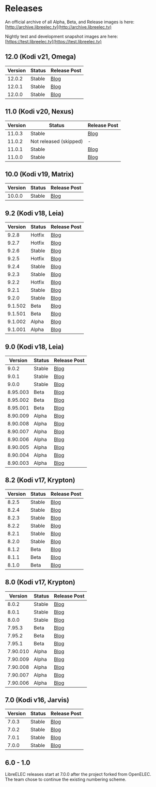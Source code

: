 # Releases

An official archive of all Alpha, Beta, and Release images is here: [http://archive.libreelec.tv](http://archive.libreelec.tv)

Nightly test and development snapshot images are here: [https://test.libreelec.tv](https://test.libreelec.tv)

## 12.0 (Kodi v21, Omega)

| Version | Status                 | Release Post                                                    |
| ------- | ---------------------- | --------------------------------------------------------------- |
| 12.0.2  | Stable                 | [Blog](https://libreelec.tv/2025/01/22/libreelec-nexus-12-0-2/) |
| 12.0.1  | Stable                 | [Blog](https://libreelec.tv/2024/08/26/libreelec-nexus-12-0-1/) |
| 12.0.0  | Stable                 | [Blog](https://libreelec.tv/2024/05/01/libreelec-nexus-12-0-0/) |


## 11.0 (Kodi v20, Nexus)

| Version | Status                 | Release Post                                                    |
| ------- | ---------------------- | --------------------------------------------------------------- |
| 11.0.3  | Stable                 | [Blog](https://libreelec.tv/2023/07/20/libreelec-nexus-11-0-3/) |
| 11.0.2  | Not released (skipped) | -                                                               |
| 11.0.1  | Stable                 | [Blog](https://libreelec.tv/2023/03/24/libreelec-nexus-11-0-1/) |
| 11.0.0  | Stable                 | [Blog](https://libreelec.tv/2023/03/06/libreelec-nexus-11-0-0/) |

## 10.0 (Kodi v19, Matrix)

| Version | Status | Release Post                                                   |
| ------- | ------ | -------------------------------------------------------------- |
| 10.0.0  | Stable | [Blog](https://libreelec.tv/2021/08/26/libreelec-matrix-10-0/) |

## 9.2 (Kodi v18, Leia)

| Version | Status | Release Post                                                      |
| ------- | ------ | ----------------------------------------------------------------- |
| 9.2.8   | Hotfix | [Blog](https://libreelec.tv/2021/07/le-9-2-fix-2-for-widevine/)   |
| 9.2.7   | Hotfix | [Blog](https://libreelec.tv/2021/05/le-9-2-7-10b4-fix-widevine/)  |
| 9.2.6   | Stable | [Blog](https://libreelec.tv/2020/11/libreelec-leia-9-2-6)         |
| 9.2.5   | Hotfix | [Blog](https://libreelec.tv/2020/08/libreelec-leia-9-2-5)         |
| 9.2.4   | Stable | [Blog](https://libreelec.tv/2020/08/libreelec-leia-9-2-4)         |
| 9.2.3   | Stable | [Blog](https://libreelec.tv/2020/06/libreelec-leia-9-2-3)         |
| 9.2.2   | Hotfix | [Blog](https://libreelec.tv/2020/03/libreelec-leia-9-2-2-hotfix)  |
| 9.2.1   | Stable | [Blog](https://libreelec.tv/2020/03/libreelec-leia-9-2-1)         |
| 9.2.0   | Stable | [Blog](https://libreelec.tv/2019/11/libreelec-leia-9-2-0)         |
| 9.1.502 | Beta   | [Blog](https://libreelec.tv/2019/10/libreelec-leia-9-2-beta-2)    |
| 9.1.501 | Beta   | [Blog](https://libreelec.tv/2019/09/libreelec-leia-9-2-beta1)     |
| 9.1.002 | Alpha  | [Blog](https://libreelec.tv/2019/07/libreelec-leia-9-1-002-alpha) |
| 9.1.001 | Alpha  | [Blog](https://libreelec.tv/2019/06/libreelec-9-2-alpha1-rpi4b)   |

## 9.0 (Kodi v18, Leia)

| Version  | Status | Release Post                                                        |
| -------- | ------ | ------------------------------------------------------------------- |
| 9.0.2    | Stable | [Blog](https://libreelec.tv/2019/05/libreelec-leia-9-0-2-mr)        |
| 9.0.1    | Stable | [Blog](https://libreelec.tv/2019/02/libreelec-leia-9-0-1-mr)        |
| 9.0.0    | Stable | [Blog](https://libreelec.tv/2019/02/libreelec-leia-9-0-0-release)   |
| 8.95.003 | Beta   | [Blog](https://libreelec.tv/2019/01/libreelec-leia-v8-95-3-beta)    |
| 8.95.002 | Beta   | [Blog](https://libreelec.tv/2019/01/libreelec-leia-v8-95-2-beta)    |
| 8.95.001 | Beta   | [Blog](https://libreelec.tv/2018/12/libreelec-leia-v8-95-1-beta)    |
| 8.90.009 | Alpha  | [Blog](https://libreelec.tv/2018/12/libreelec-leia-v8-90-009-alpha) |
| 8.90.008 | Alpha  | [Blog](https://libreelec.tv/2018/11/libreelec-leia-v8-90-008-alpha) |
| 8.90.007 | Alpha  | [Blog](https://libreelec.tv/2018/11/libreelec-leia-v8-90-007-alpha) |
| 8.90.006 | Alpha  | [Blog](https://libreelec.tv/2018/10/libreelec-leia-v8-90-006-alpha) |
| 8.90.005 | Alpha  | [Blog](https://libreelec.tv/2018/09/libreelec-leia-v8-90-005-alpha) |
| 8.90.004 | Alpha  | [Blog](https://libreelec.tv/2018/09/libreelec-leia-v8-90-004-alpha) |
| 8.90.003 | Alpha  | [Blog](https://libreelec.tv/2018/08/libreelec-leia-v8-90-003-alpha) |

## 8.2 (Kodi v17, Krypton)

| Version | Status | Release Post                                                         |
| ------- | ------ | -------------------------------------------------------------------- |
| 8.2.5   | Stable | [Blog](https://libreelec.tv/2018/04/libreelec-krypton-8-2-5-mr)      |
| 8.2.4   | Stable | [Blog](https://libreelec.tv/2018/03/libreelec-krypton-8-2-4-mr)      |
| 8.2.3   | Stable | [Blog](https://libreelec.tv/2018/01/libreelec-krypton-8-2-3-mr)      |
| 8.2.2   | Stable | [Blog](https://libreelec.tv/2017/12/libreelec-krypton-8-2-2-mr)      |
| 8.2.1   | Stable | [Blog](https://libreelec.tv/2017/11/libreelec-krypton-v8-2-1-mr)     |
| 8.2.0   | Stable | [Blog](https://libreelec.tv/2017/10/libreelec-krypton-8-2-0-release) |
| 8.1.2   | Beta   | [Blog](https://libreelec.tv/2017/09/libreelec-krypton-v8-1-2-beta)   |
| 8.1.1   | Beta   | [Blog](https://libreelec.tv/2017/09/libreelec-krypton-v8-1-1-beta)   |
| 8.1.0   | Beta   | [Blog](https://libreelec.tv/2017/08/libreelec-krypton-v8-1-0-beta)   |

## 8.0 (Kodi v17, Krypton)

| Version  | Status | Release Post                                                           |
| -------- | ------ | ---------------------------------------------------------------------- |
| 8.0.2    | Stable | [Blog](https://libreelec.tv/2017/05/libreelec-krypton-v8-0-2-mr)       |
| 8.0.1    | Stable | [Blog](https://libreelec.tv/2017/03/libreelec-krypton-v8-0-1-mr)       |
| 8.0.0    | Stable | [Blog](https://libreelec.tv/2017/02/libreelec-krypton-v8-0-0-release)  |
| 7.95.3   | Beta   | [Blog](https://libreelec.tv/2017/02/libreelec-krypton-v7-95-3-beta)    |
| 7.95.2   | Beta   | [Blog](https://libreelec.tv/2017/02/libreelec-krypton-v7-95-2-beta)    |
| 7.95.1   | Beta   | [Blog](https://libreelec.tv/2017/01/libreelec-krypton-v7-95-1-beta)    |
| 7.90.010 | Alpha  | [Blog](https://libreelec.tv/2016/12/libreelec-krypton-v7-90-010-alpha) |
| 7.90.009 | Alpha  | [Blog](https://libreelec.tv/2016/12/libreelec-krypton-v7-90-009-alpha) |
| 7.90.008 | Alpha  | [Blog](https://libreelec.tv/2016/10/libreelec-krypton-v7-90-008-alpha) |
| 7.90.007 | Alpha  | [Blog](https://libreelec.tv/2016/10/libreelec-krypton-v7-90-007-alpha) |
| 7.90.006 | Alpha  | [Blog](https://libreelec.tv/2016/09/libreelec-krypton-v7-90-006-alpha) |

## 7.0 (Kodi v16, Jarvis)

| Version | Status | Release Post                                                         |
| ------- | ------ | -------------------------------------------------------------------- |
| 7.0.3   | Stable | [Blog](https://libreelec.tv/2016/12/libreelec-jarvis-v7-0-3-mr)      |
| 7.0.2   | Stable | [Blog](https://libreelec.tv/2016/06/libreelec-jarvis-v7-0-2-mr)      |
| 7.0.1   | Stable | [Blog](https://libreelec.tv/2016/05/libreelec-jarvis-v7-0-1)         |
| 7.0.0   | Stable | [Blog](https://libreelec.tv/2016/04/libreelec-jarvis-v7-0-0-release) |

## 6.0 - 1.0

LibreELEC releases start at 7.0.0 after the project forked from OpenELEC. The team chose to continue the existing numbering scheme.
